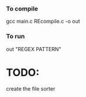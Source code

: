 ### To compile

gcc main.c REcompile.c -o out

### To run

out "REGEX PATTERN"

# TODO:

create the file sorter
